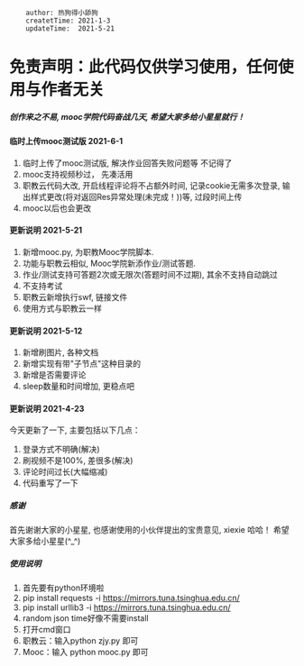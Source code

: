 ```
    author: 热狗得小舔狗
    createtTime: 2021-1-3
    updateTime:  2021-5-21
```

# 免责声明：此代码仅供学习使用，任何使用与作者无关


##### 创作来之不易, mooc学院代码奋战几天, 希望大家多给小星星就行！ 

#### 临时上传mooc测试版 2021-6-1
1. 临时上传了mooc测试版, 解决作业回答失败问题等 不记得了
2. mooc支持视频秒过， 先凑活用
3. 职教云代码大改, 开启线程评论将不占额外时间, 记录cookie无需多次登录, 输出样式更改(将对返回Res异常处理(未完成！))等, 过段时间上传
4. mooc以后也会更改

#### 更新说明 2021-5-21
1. 新增mooc.py, 为职教Mooc学院脚本.
2. 功能与职教云相似, Mooc学院新添作业/测试答题.
3. 作业/测试支持可答题2次或无限次(答题时间不过期), 其余不支持自动跳过
4. 不支持考试
5. 职教云新增执行swf, 链接文件
6. 使用方式与职教云一样

#### 更新说明 2021-5-12
1. 新增刷图片, 各种文档
2. 新增实现有带"子节点"这种目录的
3. 新增是否需要评论
4. sleep数量和时间增加, 更稳点吧

#### 更新说明 2021-4-23
今天更新了一下, 主要包括以下几点：
1. 登录方式不明确(解决)
2. 刷视频不是100%, 差很多(解决)
3. 评论时间过长(大幅缩减)
4. 代码重写了一下


##### 感谢
首先谢谢大家的小星星, 也感谢使用的小伙伴提出的宝贵意见, xiexie 哈哈！
希望大家多给小星星(^_^)


##### 使用说明
1. 首先要有python环境啦
2. pip install requests -i https://mirrors.tuna.tsinghua.edu.cn/
3. pip install urllib3 -i https://mirrors.tuna.tsinghua.edu.cn/
4. random json time好像不需要install
5. 打开cmd窗口
6. 职教云：输入python zjy.py 即可
7. Mooc：输入 python mooc.py 即可

